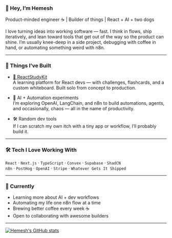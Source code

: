 ### 👋 Hey, I’m Hemesh

Product-minded engineer ☕️ | Builder of things | React + AI + two dogs

I love turning ideas into working software — fast. I think in flows, ship iteratively, and lean toward tools that get out of the way so the product can shine. I’m usually knee-deep in a side project, debugging with coffee in hand, or automating something weird with n8n.

---

### 🚀 Things I’ve Built

- [🧠 ReactStudyKit](https://reactstudykit.com)  
  A learning platform for React devs — with challenges, flashcards, and a custom whiteboard. Built solo from concept to production.

- 🤖 AI + Automation experiments  
  I’m exploring OpenAI, LangChain, and n8n to build automations, agents, and occasionally, chaos — all in the name of productivity.

- 🛠️ Random dev tools  
  If I can scratch my own itch with a tiny app or workflow, I’ll probably build it.

---

### 🛠 Tech I Love Working With

`React` · `Next.js` · `TypeScript` · `Convex` · `Supabase` · `ShadCN`  
`n8n` · `PostHog` · `OpenAI` · `Stripe` · `Whatever Gets It Shipped`

---

### 📍 Currently

- Learning more about AI + dev workflows  
- Automating my life one n8n flow at a time  
- Brewing better coffee every week ☕️  
- Open to collaborating with awesome builders

---

[![Hemesh's GitHub stats](https://github-readme-stats.vercel.app/api?username=hemeshvpatel&show_icons=true&theme=tokyonight)](https://github.com/hemeshvpatel)
